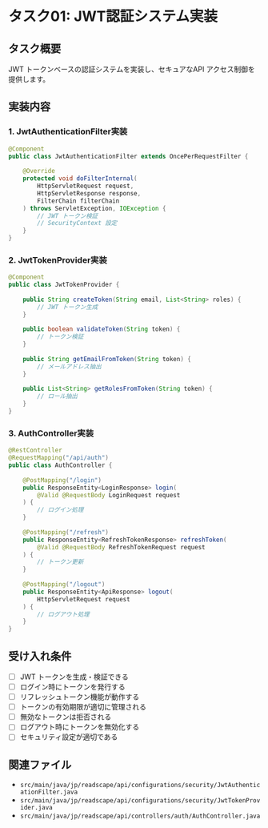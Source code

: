 # タスク01: JWT認証システム実装

## タスク概要
JWT トークンベースの認証システムを実装し、セキュアなAPI アクセス制御を提供します。

## 実装内容

### 1. JwtAuthenticationFilter実装
```java
@Component
public class JwtAuthenticationFilter extends OncePerRequestFilter {
    
    @Override
    protected void doFilterInternal(
        HttpServletRequest request,
        HttpServletResponse response,
        FilterChain filterChain
    ) throws ServletException, IOException {
        // JWT トークン検証
        // SecurityContext 設定
    }
}
```

### 2. JwtTokenProvider実装
```java
@Component
public class JwtTokenProvider {
    
    public String createToken(String email, List<String> roles) {
        // JWT トークン生成
    }
    
    public boolean validateToken(String token) {
        // トークン検証
    }
    
    public String getEmailFromToken(String token) {
        // メールアドレス抽出
    }
    
    public List<String> getRolesFromToken(String token) {
        // ロール抽出
    }
}
```

### 3. AuthController実装
```java
@RestController
@RequestMapping("/api/auth")
public class AuthController {
    
    @PostMapping("/login")
    public ResponseEntity<LoginResponse> login(
        @Valid @RequestBody LoginRequest request
    ) {
        // ログイン処理
    }
    
    @PostMapping("/refresh")
    public ResponseEntity<RefreshTokenResponse> refreshToken(
        @Valid @RequestBody RefreshTokenRequest request
    ) {
        // トークン更新
    }
    
    @PostMapping("/logout")
    public ResponseEntity<ApiResponse> logout(
        HttpServletRequest request
    ) {
        // ログアウト処理
    }
}
```

## 受け入れ条件
- [ ] JWT トークンを生成・検証できる
- [ ] ログイン時にトークンを発行する
- [ ] リフレッシュトークン機能が動作する
- [ ] トークンの有効期限が適切に管理される
- [ ] 無効なトークンは拒否される
- [ ] ログアウト時にトークンを無効化する
- [ ] セキュリティ設定が適切である

## 関連ファイル
- `src/main/java/jp/readscape/api/configurations/security/JwtAuthenticationFilter.java`
- `src/main/java/jp/readscape/api/configurations/security/JwtTokenProvider.java`
- `src/main/java/jp/readscape/api/controllers/auth/AuthController.java`